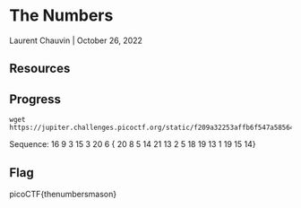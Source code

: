 # The Numbers

Laurent Chauvin | October 26, 2022

## Resources

## Progress

```
wget https://jupiter.challenges.picoctf.org/static/f209a32253affb6f547a585649ba4fda/the_numbers.png
```

Sequence: 16 9 3 15 3 20 6 { 20 8 5 14 21 13 2 5 18 19 13 1 19 15 14}

## Flag

picoCTF{thenumbersmason}
